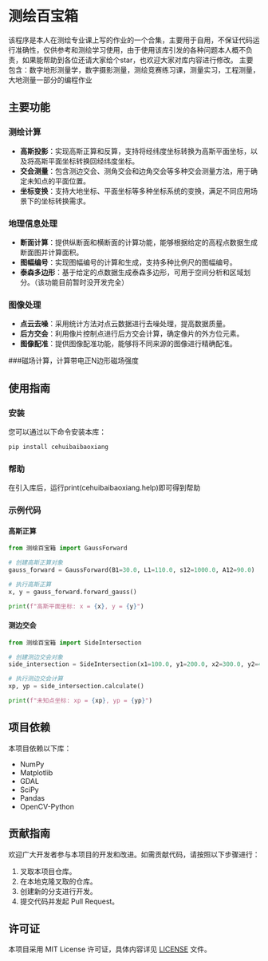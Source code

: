 ﻿# 测绘百宝箱

该程序是本人在测绘专业课上写的作业的一个合集，主要用于自用，不保证代码运行准确性，仅供参考和测绘学习使用，由于使用该库引发的各种问题本人概不负责，如果能帮助到各位还请大家给个star，也欢迎大家对库内容进行修改。
主要包含：数字地形测量学，数字摄影测量，测绘竞赛练习课，测量实习，工程测量，大地测量一部分的编程作业
## 主要功能

### 测绘计算

- **高斯投影**：实现高斯正算和反算，支持将经纬度坐标转换为高斯平面坐标，以及将高斯平面坐标转换回经纬度坐标。
- **交会测量**：包含测边交会、测角交会和边角交会等多种交会测量方法，用于确定未知点的平面位置。
- **坐标变换**：支持大地坐标、平面坐标等多种坐标系统的变换，满足不同应用场景下的坐标转换需求。


### 地理信息处理

- **断面计算**：提供纵断面和横断面的计算功能，能够根据给定的高程点数据生成断面图并计算面积。
- **图幅编号**：实现图幅编号的计算和生成，支持多种比例尺的图幅编号。
- **泰森多边形**：基于给定的点数据生成泰森多边形，可用于空间分析和区域划分。（该功能目前暂时没开发完全）


### 图像处理

- **点云去噪**：采用统计方法对点云数据进行去噪处理，提高数据质量。
- **后方交会**：利用像片控制点进行后方交会计算，确定像片的外方位元素。
- **图像配准**：提供图像配准功能，能够将不同来源的图像进行精确配准。

###磁场计算，计算带电正N边形磁场强度
## 使用指南

### 安装

您可以通过以下命令安装本库：

```bash
pip install cehuibaibaoxiang
```
### 帮助
在引入库后，运行print(cehuibaibaoxiang.help)即可得到帮助

### 示例代码

#### 高斯正算

```python
from 测绘百宝箱 import GaussForward

# 创建高斯正算对象
gauss_forward = GaussForward(B1=30.0, L1=110.0, s12=1000.0, A12=90.0)

# 执行高斯正算
x, y = gauss_forward.forward_gauss()

print(f"高斯平面坐标: x = {x}, y = {y}")
```


#### 测边交会

```python
from 测绘百宝箱 import SideIntersection

# 创建测边交会对象
side_intersection = SideIntersection(x1=100.0, y1=200.0, x2=300.0, y2=400.0, sa=250.0, sb=300.0)

# 执行测边交会计算
xp, yp = side_intersection.calculate()

print(f"未知点坐标: xp = {xp}, yp = {yp}")
```


## 项目依赖

本项目依赖以下库：

- NumPy
- Matplotlib
- GDAL
- SciPy
- Pandas
- OpenCV-Python


## 贡献指南

欢迎广大开发者参与本项目的开发和改进。如需贡献代码，请按照以下步骤进行：

1. 叉取本项目仓库。
2. 在本地克隆叉取的仓库。
3. 创建新的分支进行开发。
4. 提交代码并发起 Pull Request。

## 许可证

本项目采用 MIT License 许可证，具体内容详见 [LICENSE](LICENSE) 文件。


